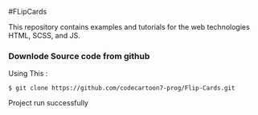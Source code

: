 #FLipCards

This repository contains examples and tutorials for the web technologies HTML, SCSS, and JS.

### Downlode Source code from github

Using This :

```
$ git clone https://github.com/codecartoon7-prog/Flip-Cards.git

```

Project run successfully
